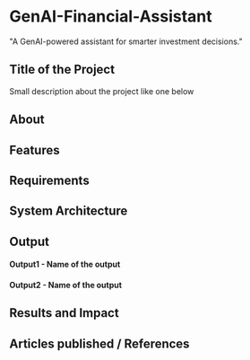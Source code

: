 # GenAI-Financial-Assistant
"A GenAI-powered assistant for smarter investment decisions."
## Title of the Project
Small description about the project like one below

## About
<!--Detailed Description about the project-->


## Features
<!--List the features of the project as shown below-->

## Requirements
<!--List the requirements of the project as shown below-->

## System Architecture
<!--Embed the system architecture diagram as shown below-->



## Output

<!--Embed the Output picture at respective places as shown below as shown below-->
#### Output1 - Name of the output


#### Output2 - Name of the output

## Results and Impact
<!--Give the results and impact as shown below-->

## Articles published / References




